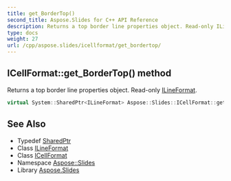 ```yaml
---
title: get_BorderTop()
second_title: Aspose.Slides for C++ API Reference
description: Returns a top border line properties object. Read-only ILineFormat.
type: docs
weight: 27
url: /cpp/aspose.slides/icellformat/get_bordertop/
---
```

## ICellFormat::get_BorderTop() method


Returns a top border line properties object. Read-only [ILineFormat](../../ilineformat/).

```cpp
virtual System::SharedPtr<ILineFormat> Aspose::Slides::ICellFormat::get_BorderTop()=0
```

## See Also

* Typedef [SharedPtr](../../system/sharedptr/)
* Class [ILineFormat](../ilineformat/)
* Class [ICellFormat](./)
* Namespace [Aspose::Slides](../)
* Library [Aspose.Slides](../../)